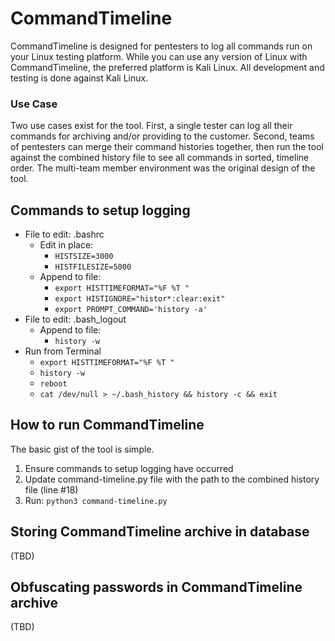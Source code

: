 # CommandTimeline
CommandTimeline is designed for pentesters to log all commands run on your Linux testing platform. While you can use any version of Linux with CommandTimeline, the preferred platform is Kali Linux. All development and testing is done against Kali Linux.
### Use Case
Two use cases exist for the tool. First, a single tester can log all their commands for archiving and/or providing to the customer. Second, teams of pentesters can merge their command histories together, then run the tool against the combined history file to see all commands in sorted, timeline order. The multi-team member environment was the original design of the tool.
## Commands to setup logging
* File to edit: .bashrc
  * Edit in place:
    * `HISTSIZE=3000`
    * `HISTFILESIZE=5000`
  * Append to file:
    * `export HISTTIMEFORMAT="%F %T "`
    * `export HISTIGNORE="histor*:clear:exit"`
    * `export PROMPT_COMMAND='history -a'`
* File to edit: .bash_logout
  * Append to file:
    * `history -w`
* Run from Terminal
  * `export HISTTIMEFORMAT="%F %T "`
  * `history -w`
  * `reboot`
  * `cat /dev/null > ~/.bash_history && history -c && exit`
## How to run CommandTimeline
The basic gist of the tool is simple. 
1. Ensure commands to setup logging have occurred
1. Update command-timeline.py file with the path to the combined history file (line #18)
1. Run: `python3 command-timeline.py`
## Storing CommandTimeline archive in database
(TBD)
## Obfuscating passwords in CommandTimeline archive
(TBD)
